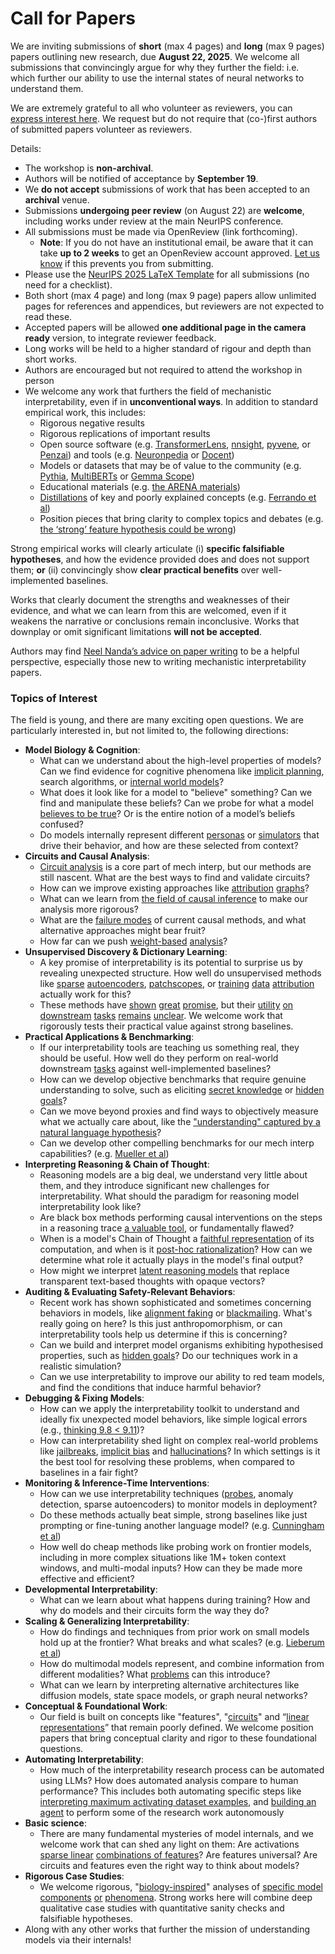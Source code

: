 # Call for Papers
We are inviting submissions of **short** (max 4 pages) and **long** (max 9 pages) papers outlining new research, due **August 22, 2025**. We welcome all submissions that convincingly argue for why they further the field: i.e. which further our ability to use the internal states of neural networks to understand them. 

We are extremely grateful to all who volunteer as reviewers, you can [express interest here](https://www.google.com/url?q=https://docs.google.com/forms/d/e/1FAIpQLSdiw1SJllzoTz_nqzDTzTOGb9DV3W_truQyh-WvYj_QGIi7Mg/viewform?usp%3Ddialog&sa=D&source=editors&ust=1752456935529572&usg=AOvVaw0jXAJzvNXPas1217h0WeQY). We request but do not require that (co-)first authors of submitted papers volunteer as reviewers. 

Details: 
* The workshop is **non-archival**.
* Authors will be notified of acceptance by **September 19**.
* We **do not accept** submissions of work that has been accepted to an **archival** venue.
* Submissions **undergoing peer review** (on August 22) are **welcome**, including works under review at the main NeurIPS conference.
* All submissions must be made via OpenReview (link forthcoming).
  * **Note**: If you do not have an institutional email, be aware that it can take **up to 2 weeks** to get an OpenReview account approved. [Let us know](mailto:neurips2025@mechinterpworkshop.com) if this prevents you from submitting.
* Please use the [NeurIPS 2025 LaTeX Template](https://www.google.com/url?q=https://media.neurips.cc/Conferences/NeurIPS2025/Styles.zip&sa=D&source=editors&ust=1752456935531851&usg=AOvVaw2M4WyuzUAtlsnBnZ8Itjvv) for all submissions (no need for a checklist).
* Both short (max 4 page) and long (max 9 page) papers allow unlimited pages for references and appendices, but reviewers are not expected to read these.
* Accepted papers will be allowed **one additional page in the camera ready** version, to integrate reviewer feedback.
* Long works will be held to a higher standard of rigour and depth than short works.
* Authors are encouraged but not required to attend the workshop in person
* We welcome any work that furthers the field of mechanistic interpretability, even if in **unconventional ways**. In addition to standard empirical work, this includes:
  * Rigorous negative results
  * Rigorous replications of important results
  * Open source software (e.g. [TransformerLens](https://www.google.com/url?q=https://github.com/neelnanda-io/TransformerLens&sa=D&source=editors&ust=1752456935533574&usg=AOvVaw0ORlIuqPAJ19vEPyS3Hioh), [nnsight](https://www.google.com/url?q=https://github.com/ndif-team/nnsight&sa=D&source=editors&ust=1752456935533689&usg=AOvVaw0EQRSp6vx0He99gC9i6hbq), [pyvene](https://www.google.com/url?q=https://github.com/stanfordnlp/pyvene/tree/main/pyvene/models/mlp&sa=D&source=editors&ust=1752456935533869&usg=AOvVaw36pTWHtamaoeil8gZS4d7G), or [Penzai](https://www.google.com/url?q=https://github.com/google-deepmind/penzai&sa=D&source=editors&ust=1752456935533995&usg=AOvVaw2nsrbsCZ1NVzjgV8m-0QzP)) and tools (e.g. [Neuronpedia](https://www.google.com/url?q=http://neuronpedia.org&sa=D&source=editors&ust=1752456935534161&usg=AOvVaw3hyA3tkgrwfKKfc2yeZG9Z) or [Docent](https://www.google.com/url?q=https://transluce.org/introducing-docent&sa=D&source=editors&ust=1752456935534365&usg=AOvVaw0Vd1cOJQAZA716I5AEb4jZ))
  * Models or datasets that may be of value to the community (e.g. [Pythia](https://www.google.com/url?q=https://arxiv.org/abs/2304.01373&sa=D&source=editors&ust=1752456935534604&usg=AOvVaw1CmhGrf1GqhACcAYvj6cDU), [MultiBERTs](https://www.google.com/url?q=https://arxiv.org/abs/2106.16163&sa=D&source=editors&ust=1752456935534701&usg=AOvVaw0eP0kJW2hmD75lAwFjbTuC) or [Gemma Scope](https://www.google.com/url?q=https://arxiv.org/abs/2408.05147&sa=D&source=editors&ust=1752456935534872&usg=AOvVaw3Iur-fvr9vF90ORM7mdciC))
  * Educational materials (e.g. [the ARENA materials](https://www.google.com/url?q=https://arena3-chapter1-transformer-interp.streamlit.app/&sa=D&source=editors&ust=1752456935535164&usg=AOvVaw24AkX_yzfBTMGvYLnKzXkN))
  * [Distillations](https://www.google.com/url?q=https://distill.pub/2017/research-debt/&sa=D&source=editors&ust=1752456935535367&usg=AOvVaw13aqZ7lhvaFyTZXkowPnIs) of key and poorly explained concepts (e.g. [Ferrando et al](https://www.google.com/url?q=https://arxiv.org/abs/2405.00208&sa=D&source=editors&ust=1752456935535553&usg=AOvVaw1KWvpyxtRNILPmnvl7u3WB))
  * Position pieces that bring clarity to complex topics and debates (e.g. [the ‘strong’ feature hypothesis could be wrong](https://www.google.com/url?q=https://www.alignmentforum.org/posts/tojtPCCRpKLSHBdpn/the-strong-feature-hypothesis-could-be-wrong&sa=D&source=editors&ust=1752456935535998&usg=AOvVaw3p8Lm3oXVlrqn_6Zbbs3wv))

Strong empirical works will clearly articulate (i) **specific falsifiable hypotheses**, and how the evidence provided does and does not support them; **or** (ii) convincingly show **clear practical benefits** over well-implemented baselines. 

Works that clearly document the strengths and weaknesses of their evidence, and what we can learn from this are welcomed, even if it weakens the narrative or conclusions remain inconclusive. Works that downplay or omit significant limitations **will not be accepted**. 

Authors may find [Neel Nanda’s advice on paper writing](https://www.google.com/url?q=https://www.alignmentforum.org/posts/eJGptPbbFPZGLpjsp/highly-opinionated-advice-on-how-to-write-ml-papers&sa=D&source=editors&ust=1752456935537733&usg=AOvVaw1f-7H6CUMDUHG1oLrfSwFf) to be a helpful perspective, especially those new to writing mechanistic interpretability papers. 
### Topics of Interest
The field is young, and there are many exciting open questions. We are particularly interested in, but not limited to, the following directions: 
* **Model Biology & Cognition**:
  * What can we understand about the high-level properties of models? Can we find evidence for cognitive phenomena like [implicit planning](https://www.google.com/url?q=https://transformer-circuits.pub/2025/attribution-graphs/biology.html%23dives-poems&sa=D&source=editors&ust=1752456935538990&usg=AOvVaw1vIiWQgQOJd--vgjBPZlWp), search algorithms, or [internal world models](https://www.google.com/url?q=https://arxiv.org/abs/2210.13382&sa=D&source=editors&ust=1752456935540506&usg=AOvVaw1Rf6fLX1j0vhmn38Aq9fHa)?
  * What does it look like for a model to "believe" something? Can we find and manipulate these beliefs? Can we probe for what a model [believes to be true](https://www.google.com/url?q=https://arxiv.org/abs/2310.06824&sa=D&source=editors&ust=1752456935541237&usg=AOvVaw2WKLARetyphRxkmetbUPrU)? Or is the entire notion of a model’s beliefs confused?
  * Do models internally represent different [personas](https://www.google.com/url?q=https://arxiv.org/abs/2406.12094&sa=D&source=editors&ust=1752456935541652&usg=AOvVaw0VZ02d2JQOBEKyT_j-RZ15) or [simulators](https://www.google.com/url?q=https://www.nature.com/articles/s41586-023-06647-8&sa=D&source=editors&ust=1752456935541778&usg=AOvVaw3_9f4h3jN_eBF4mL4mvLAB) that drive their behavior, and how are these selected from context?
* **Circuits and Causal Analysis**:
  * [Circuit analysis](https://www.google.com/url?q=https://distill.pub/2020/circuits/zoom-in/&sa=D&source=editors&ust=1752456935542237&usg=AOvVaw2LdmZkuAgQ8R8G3zmt2pPd) is a core part of mech interp, but our methods are still nascent. What are the best ways to find and validate circuits?
  * How can we improve existing approaches like [attribution](https://www.google.com/url?q=https://arxiv.org/abs/2406.11944&sa=D&source=editors&ust=1752456935542723&usg=AOvVaw2dLYBTzv5wUlvw1o5T_Hw9) [graphs](https://www.google.com/url?q=https://transformer-circuits.pub/2025/attribution-graphs/methods.html&sa=D&source=editors&ust=1752456935542875&usg=AOvVaw2Kp8_n0Q-JsPkNIhu2XO2h)?
  * What can we learn from [the field of causal inference](https://www.google.com/url?q=https://arxiv.org/abs/2407.04690&sa=D&source=editors&ust=1752456935543155&usg=AOvVaw1DbEMgk_Qs1WBjbvKNMro0) to make our analysis more rigorous?
  * What are the [failure modes](https://www.google.com/url?q=https://arxiv.org/abs/2307.15771&sa=D&source=editors&ust=1752456935543399&usg=AOvVaw02Kj7tt4BPI7l66hWMcahh) of current causal methods, and what alternative approaches might bear fruit?
  * How far can we push [weight-based](https://www.google.com/url?q=https://arxiv.org/abs/2301.05217&sa=D&source=editors&ust=1752456935543739&usg=AOvVaw2LJZ7CFaE3qTeaDeesBZmc) [analysis](https://www.google.com/url?q=https://arxiv.org/abs/2410.08417&sa=D&source=editors&ust=1752456935543861&usg=AOvVaw0nU4UQyULkSrr2KhPnIm_V)?
* **Unsupervised Discovery & Dictionary Learning**:
  * A key promise of interpretability is its potential to surprise us by revealing unexpected structure. How well do unsupervised methods like [sparse](https://www.google.com/url?q=https://arxiv.org/abs/2103.15949&sa=D&source=editors&ust=1752456935544370&usg=AOvVaw1Sw-9NNuaC1N6ri7kbW_HQ) [autoencoders](https://www.google.com/url?q=https://transformer-circuits.pub/2023/monosemantic-features&sa=D&source=editors&ust=1752456935544497&usg=AOvVaw1b5QqpQpUAgxJu3ZyCQ2o4), [patch](https://www.google.com/url?q=https://arxiv.org/abs/2401.06102&sa=D&source=editors&ust=1752456935544605&usg=AOvVaw25sw7ATF7T8iFxaKe6x3m8)[scopes](https://www.google.com/url?q=https://arxiv.org/abs/2403.10949v2&sa=D&source=editors&ust=1752456935544675&usg=AOvVaw22lCg1lCuO6YwP7pQMd6EH), or [training](https://www.google.com/url?q=https://proceedings.mlr.press/v70/koh17a?ref%3Dhttps://githubhelp.com&sa=D&source=editors&ust=1752456935544800&usg=AOvVaw3ZnbdI_xdPDDr6xoBE2jML) [data](https://www.google.com/url?q=https://arxiv.org/abs/2308.03296&sa=D&source=editors&ust=1752456935544888&usg=AOvVaw0wnbU1VnWKoL_s2Eo8zUR2) [attribution](https://www.google.com/url?q=https://arxiv.org/abs/2205.11482&sa=D&source=editors&ust=1752456935544990&usg=AOvVaw2F5nRj5KSu9eR0PGtCfI3o) actually work for this?
  * These methods have [shown](https://www.google.com/url?q=https://transformer-circuits.pub/2024/scaling-monosemanticity/index.html&sa=D&source=editors&ust=1752456935545246&usg=AOvVaw0em--zbQt240S9WDhBWkBT) [great](https://www.google.com/url?q=https://transformer-circuits.pub/2025/attribution-graphs/biology.html&sa=D&source=editors&ust=1752456935545376&usg=AOvVaw0FRCOg0PDEWeiYL1mfbWFU) [promise](https://www.google.com/url?q=https://arxiv.org/abs/2503.10965&sa=D&source=editors&ust=1752456935545472&usg=AOvVaw297WeOl7pXcTGY6bcSEsiA), but their [utility](https://www.google.com/url?q=https://arxiv.org/abs/2502.16681&sa=D&source=editors&ust=1752456935545580&usg=AOvVaw04VbsIfQznctJ5SoJKhZcD) [on](https://www.google.com/url?q=https://www.tilderesearch.com/blog/sieve&sa=D&source=editors&ust=1752456935545686&usg=AOvVaw1jx49FXET5BoZxQ13KdU-p) [downstream](https://www.google.com/url?q=https://arxiv.org/abs/2501.17148&sa=D&source=editors&ust=1752456935545794&usg=AOvVaw1sNhvicyXJeadWmFdHexUb) [tasks](https://www.google.com/url?q=https://transformer-circuits.pub/2024/features-as-classifiers/index.html&sa=D&source=editors&ust=1752456935545943&usg=AOvVaw1xr7NXQL1PqyJ1hpMgPQza) [remains](https://www.google.com/url?q=https://arxiv.org/abs/2502.04382&sa=D&source=editors&ust=1752456935546046&usg=AOvVaw1Ynb-zGz7K-rE1WNV0AdID) [unclear](https://www.google.com/url?q=https://www.alignmentforum.org/posts/4uXCAJNuPKtKBsi28/negative-results-for-saes-on-downstream-tasks&sa=D&source=editors&ust=1752456935546217&usg=AOvVaw0JuTqe_xhNa5cLd0aiaz49). We welcome work that rigorously tests their practical value against strong baselines.
* **Practical Applications & Benchmarking**:
  * If our interpretability tools are teaching us something real, they should be useful. How well do they perform on real-world downstream [tasks](https://www.google.com/url?q=https://www.lesswrong.com/posts/wGRnzCFcowRCrpX4Y/downstream-applications-as-validation-of-interpretability&sa=D&source=editors&ust=1752456935546958&usg=AOvVaw3z-R2Q_oJvwWd7gYVVcs94) against well-implemented baselines?
  * How can we develop objective benchmarks that require genuine understanding to solve, such as eliciting [secret knowledge](https://www.google.com/url?q=https://arxiv.org/abs/2505.14352&sa=D&source=editors&ust=1752456935547419&usg=AOvVaw0preAV7iZts0uEcUcaq5Bx) or [hidden goals](https://www.google.com/url?q=https://arxiv.org/abs/2503.10965&sa=D&source=editors&ust=1752456935547517&usg=AOvVaw0MCEXA-3AjtBpYSuLqdr4y)?
  * Can we move beyond proxies and find ways to objectively measure what we actually care about, like the ["understanding" captured by a natural language hypothesis](https://www.google.com/url?q=https://arxiv.org/abs/2502.04382&sa=D&source=editors&ust=1752456935547876&usg=AOvVaw099KrlgbJjeNtUoEYydUr1)?
  * Can we develop other compelling benchmarks for our mech interp capabilities? (e.g. [Mueller et al](https://www.google.com/url?q=https://arxiv.org/abs/2504.13151&sa=D&source=editors&ust=1752456935548130&usg=AOvVaw3UtAKDSGQ3tna0052rPQaL))
* **Interpreting Reasoning & Chain of Thought**:
  * Reasoning models are a big deal, we understand very little about them, and they introduce significant new challenges for interpretability. What should the paradigm for reasoning model interpretability look like?
  * Are black box methods performing causal interventions on the steps in a reasoning trace [a valuable tool](https://www.google.com/url?q=https://arxiv.org/abs/2506.19143&sa=D&source=editors&ust=1752456935549121&usg=AOvVaw3KB-36CWOJl5YcpfZ21AXN), or fundamentally flawed?
  * When is a model's Chain of Thought a [faithful representation](https://www.google.com/url?q=https://arxiv.org/abs/2305.04388&sa=D&source=editors&ust=1752456935549413&usg=AOvVaw2CbNWGiKDxSsy1zv7Ynp5h) of its computation, and when is it [post-hoc rationalization](https://www.google.com/url?q=https://arxiv.org/abs/2503.08679&sa=D&source=editors&ust=1752456935549670&usg=AOvVaw3diKBmKmC8XdfbyaF_rwzc)? How can we determine what role it actually plays in the model's final output?
  * How might we interpret [latent reasoning models](https://www.google.com/url?q=https://arxiv.org/abs/2412.06769&sa=D&source=editors&ust=1752456935550047&usg=AOvVaw0i5QijaRykP_as5t7XBj-Q) that replace transparent text-based thoughts with opaque vectors?
* **Auditing & Evaluating Safety-Relevant Behaviors**:
  * Recent work has shown sophisticated and sometimes concerning behaviors in models, like [alignment faking](https://www.google.com/url?q=https://arxiv.org/abs/2412.14093&sa=D&source=editors&ust=1752456935550939&usg=AOvVaw1I_B6cgssPcMbE8v354znV) or [blackmailing](https://www.google.com/url?q=https://www.anthropic.com/research/agentic-misalignment&sa=D&source=editors&ust=1752456935551095&usg=AOvVaw213qJrKNADCXKpydWQ88gx). What's really going on here? Is this just anthropomorphism, or can interpretability tools help us determine if this is concerning?
  * Can we build and interpret model organisms exhibiting hypothesised properties, such as [hidden goals](https://www.google.com/url?q=https://arxiv.org/abs/2503.10965&sa=D&source=editors&ust=1752456935551668&usg=AOvVaw0GtOddUN_xuW1Ekyx9AUrf)? Do our techniques work in a realistic simulation?
  * Can we use interpretability to improve our ability to red team models, and find the conditions that induce harmful behavior?
* **Debugging & Fixing Models**:
  * How can we apply the interpretability toolkit to understand and ideally fix unexpected model behaviors, like simple logical errors (e.g., [thinking 9.8 < 9.11](https://www.google.com/url?q=https://transluce.org/observability-interface&sa=D&source=editors&ust=1752456935552585&usg=AOvVaw3BRDBGBanwCRoBJS5__odD))?
  * How can interpretability shed light on complex real-world problems like [jailbreaks](https://www.google.com/url?q=https://transformer-circuits.pub/2025/attribution-graphs/biology.html%23dives-jailbreak&sa=D&source=editors&ust=1752456935552891&usg=AOvVaw2wQbChepUXErvVxsT_TI9k), [implicit bias](https://www.google.com/url?q=https://arxiv.org/abs/2506.10922&sa=D&source=editors&ust=1752456935553006&usg=AOvVaw24d-GiMUowRMRIr2-WdZC_) and [hallucinations](https://www.google.com/url?q=https://arxiv.org/abs/2411.14257&sa=D&source=editors&ust=1752456935553111&usg=AOvVaw1aHtD75NWc-ZmW4B52sWh9)? In which settings is it the best tool for resolving these problems, when compared to baselines in a fair fight?
* **Monitoring & Inference-Time Interventions**:
  * How can we use interpretability techniques ([probes](https://www.google.com/url?q=https://arxiv.org/abs/2102.12452&sa=D&source=editors&ust=1752456935553711&usg=AOvVaw2DzVPmyVu6HDrr0CG6n_3G), anomaly detection, sparse autoencoders) to monitor models in deployment?
  * Do these methods actually beat simple, strong baselines like just prompting or fine-tuning another language model? (e.g. [Cunningham et al](https://www.google.com/url?q=https://alignment.anthropic.com/2025/cheap-monitors/&sa=D&source=editors&ust=1752456935554161&usg=AOvVaw1W4w_vmdtzEWIGQ5XyevZ6))
  * How well do cheap methods like probing work on frontier models, including in more complex situations like 1M+ token context windows, and multi-modal inputs? How can they be made more effective and efficient?
* **Developmental Interpretability**:
  * What can we learn about what happens during training? How and why do models and their circuits form the way they do?
* **Scaling & Generalizing Interpretability**:
  * How do findings and techniques from prior work on small models hold up at the frontier? What breaks and what scales? (e.g. [Lieberum et al](https://www.google.com/url?q=https://arxiv.org/abs/2307.09458&sa=D&source=editors&ust=1752456935555414&usg=AOvVaw0g29jPacr5aJ2PG8q8rzu7))
  * How do multimodal models represent, and combine information from different modalities? What [problems](https://www.google.com/url?q=https://openreview.net/pdf?id%3DVUhRdZp8ke&sa=D&source=editors&ust=1752456935555730&usg=AOvVaw0FDR1vNSrZKGyL6RsdyBjD) can this introduce?
  * What can we learn by interpreting alternative architectures like diffusion models, state space models, or graph neural networks?
* **Conceptual & Foundational Work**:
  * Our field is built on concepts like "features", "[circuits](https://www.google.com/url?q=https://distill.pub/2020/circuits/zoom-in/&sa=D&source=editors&ust=1752456935556407&usg=AOvVaw1JEehg1PmReXwy2_vw1TVV)" and “[linear representations](https://www.google.com/url?q=https://transformer-circuits.pub/2024/july-update/index.html%23linear-representations&sa=D&source=editors&ust=1752456935556575&usg=AOvVaw3nBrswS45_FNhOiNVb5INr)” that remain poorly defined. We welcome position papers that bring conceptual clarity and rigor to these foundational questions.
* **Automating Interpretability**:
  * How much of the interpretability research process can be automated using LLMs? How does automated analysis compare to human performance? This includes both automating specific steps like [interpreting maximum activating dataset examples](https://www.google.com/url?q=https://openaipublic.blob.core.windows.net/neuron-explainer/paper/index.html&sa=D&source=editors&ust=1752456935557408&usg=AOvVaw15ygncMI4kdTkibCWmkdkr), and [building an agent](https://www.google.com/url?q=https://arxiv.org/abs/2404.14394&sa=D&source=editors&ust=1752456935557526&usg=AOvVaw3OjxJp5BCH1N8qtAOBb4ae) to perform some of the research work autonomously
* **Basic science**:
  * There are many fundamental mysteries of model internals, and we welcome work that can shed any light on them: Are activations [sparse linear](https://www.google.com/url?q=https://arxiv.org/abs/1601.03764&sa=D&source=editors&ust=1752456935558056&usg=AOvVaw1a87mRuS3nZbL5LxKLnES4) [combinations of features](https://www.google.com/url?q=https://transformer-circuits.pub/2022/toy_model/index.html&sa=D&source=editors&ust=1752456935558214&usg=AOvVaw3XO60n15rcH8ZWqbjtSLf_)? Are features universal? Are circuits and features even the right way to think about models?
* **Rigorous Case Studies**:
  * We welcome rigorous, "[biology-inspired](https://www.google.com/url?q=https://distill.pub/2020/circuits/curve-circuits/&sa=D&source=editors&ust=1752456935558733&usg=AOvVaw23ZId2ctBhD6QtHuXgf2XZ)" analyses of [specific model](https://www.google.com/url?q=https://arxiv.org/abs/2310.04625&sa=D&source=editors&ust=1752456935558862&usg=AOvVaw2qqZY3vD44hvTZIJ_P1XI2) [components](https://www.google.com/url?q=https://transformer-circuits.pub/2024/scaling-monosemanticity/index.html&sa=D&source=editors&ust=1752456935558989&usg=AOvVaw2k5t-v3AijZt91xfucuQDa) [or](https://www.google.com/url?q=https://arxiv.org/abs/2305.01610&sa=D&source=editors&ust=1752456935559078&usg=AOvVaw3eQNVqzircLHgyn_eLBg0K) [phenomena](https://www.google.com/url?q=https://arxiv.org/abs/2306.09346&sa=D&source=editors&ust=1752456935559186&usg=AOvVaw2RiRDLT27tMssPKoGwRTXT). Strong works here will combine deep qualitative case studies with quantitative sanity checks and falsifiable hypotheses.
* Along with any other works that further the mission of understanding models via their internals!